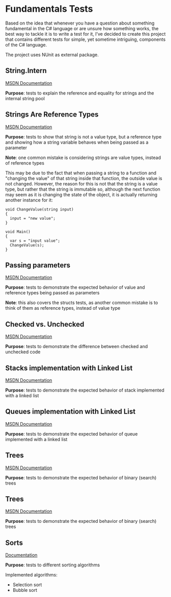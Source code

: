 # Fundamentals Tests

Based on the idea that whenever you have a question about something fundamental in the C# language or are unsure how something works, the best way to tackle it is to write a test for it, I’ve decided to create this project that contains different tests for simple, yet sometime intriguing, components of the C# language.

The project uses NUnit as external package.


## String.Intern

[MSDN Documentation](https://msdn.microsoft.com/en-us/library/system.string.intern(v=vs.110).aspx)

**Purpose**: tests to explain the reference and equality for strings and the internal string pool


## Strings Are Reference Types

[MSDN Documentation](https://msdn.microsoft.com/en-us/library/system.string(v=vs.110).aspx)

**Purpose**: tests to show that string is not a value type, but a reference type and showing how a string variable behaves when being passed as a parameter

**Note**: one common mistake is considering strings are value types, instead of reference types

This may be due to the fact that when passing a string to a function and "changing the value" of that string inside that function, the outside value is not changed.
However, the reason for this is not that the string is a value type, but rather that the string is immutable so, although the next function may seem as it is changing the state of the object, it is actually returning another instance for it:
```
void ChangeValue(string input)
{
  input = "new value";
}

void Main()
{
  var s = "input value";
  ChangeValue(s);
}
```


## Passing parameters

[MSDN Documentation](https://msdn.microsoft.com/en-us/library/0f66670z(v=vs.71).aspx)

**Purpose**: tests to demonstrate the expected behavior of value and reference types being passed as parameters

**Note**: this also covers the structs tests, as another common mistake is to think of them as reference types, instead of value type


## Checked vs. Unchecked

[MSDN Documentation](https://msdn.microsoft.com/en-us/library/74b4xzyw(v=vs.71).aspx)

**Purpose**: tests to demonstrate the difference between checked and unchecked code


## Stacks implementation with Linked List

[MSDN Documentation](https://docs.microsoft.com/en-us/dotnet/api/system.collections.generic.stack-1)

**Purpose**: tests to demonstrate the expected behavior of stack implemented with a linked list


## Queues implementation with Linked List

[MSDN Documentation](https://docs.microsoft.com/en-us/dotnet/api/system.collections.generic.queue-1)

**Purpose**: tests to demonstrate the expected behavior of queue implemented with a linked list


## Trees

[MSDN Documentation](https://msdn.microsoft.com/en-us/library/ms379570(v=vs.80).aspx)

**Purpose**: tests to demonstrate the expected behavior of binary (search) trees


## Trees

[MSDN Documentation](https://msdn.microsoft.com/en-us/library/ms379570(v=vs.80).aspx)

**Purpose**: tests to demonstrate the expected behavior of binary (search) trees


## Sorts

[Documentation](https://en.wikipedia.org/wiki/Sorting_algorithm)

**Purpose**: tests to different sorting algorithms

Implemented algorithms:
- Selection sort
- Bubble sort
